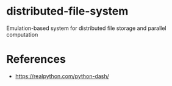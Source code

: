 # distributed-file-system
 Emulation-based system for distributed file storage and parallel computation

# References
- https://realpython.com/python-dash/